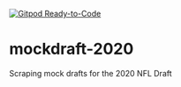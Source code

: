 [![Gitpod Ready-to-Code](https://img.shields.io/badge/Gitpod-Ready--to--Code-blue?logo=gitpod)](https://gitpod.io/#https://github.com/Leagify/mockdraft-2020) 

# mockdraft-2020
Scraping mock drafts for the 2020 NFL Draft
